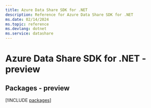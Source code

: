 ```yaml
---
title: Azure Data Share SDK for .NET
description: Reference for Azure Data Share SDK for .NET
ms.date: 02/14/2024
ms.topic: reference
ms.devlang: dotnet
ms.service: datashare
---
```

# Azure Data Share SDK for .NET - preview
## Packages - preview
[!INCLUDE [packages](data-share-index.md)]
